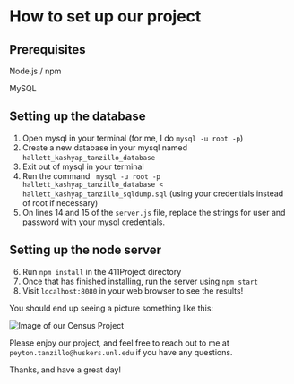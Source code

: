 # How to set up our project

## Prerequisites

Node.js / npm

MySQL

## Setting up the database

1. Open mysql in your terminal (for me, I do `mysql -u root -p`)
2. Create a new database in your mysql named `hallett_kashyap_tanzillo_database`
3. Exit out of mysql in your terminal
4. Run the command ` mysql -u root -p hallett_kashyap_tanzillo_database < hallett_kashyap_tanzillo_sqldump.sql` (using your credentials instead of root if necessary)
5. On lines 14 and 15 of the `server.js` file, replace the strings for user and password with your mysql credentials.

## Setting up the node server

6. Run `npm install` in the 411Project directory
7. Once that has finished installing, run the server using `npm start`
8. Visit `localhost:8080` in your web browser to see the results!

You should end up seeing a picture something like this:

![Image of our Census Project](https://imgur.com/qMw7KBK.png)

Please enjoy our project, and feel free to reach out to me at `peyton.tanzillo@huskers.unl.edu` if you have any questions.

Thanks, and have a great day! 
